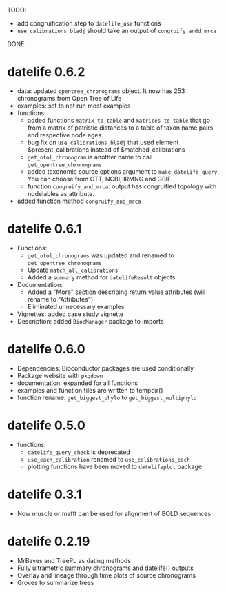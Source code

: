
TODO:
  - add congruification step to `datelife_use` functions
  - `use_calibrations_bladj` should take an output of `congruify_andd_mrca`

DONE:

# datelife 0.6.2
  - data: updated `opentree_chronograms` object. It now has 253 chronograms from Open Tree of Life
  - examples: set to not run most examples
  - functions:
    - added functions `matrix_to_table` and `matrices_to_table` that go from a matrix of patristic distances to a table of taxon name pairs and respective node ages.
    - bug fix on `use_calibrations_bladj` that used element $present_calibrations instead of $matched_calibrations
    - `get_otol_chronogram` is another name to call `get_opentree_chronograms`
    - added taxonomic source options argument to `make_datelife_query`. You can choose from OTT, NCBI, IRMNG and GBIF.
    - function `congruify_and_mrca`: output has congruified topology with nodelables as attribute.
  - added function method `congruify_and_mrca`

# datelife 0.6.1
  - Functions:
    - `get_otol_chronograms` was updated and renamed to `get_opentree_chronograms`
    - Update `match_all_calibrations`
    - Added a `summary` method for `datelifeResult` objects
  - Documentation:
    - Added a "More" section describing return value attributes (will rename to "Attributes")
    - Eliminated unnecessary examples
  - Vignettes: added case study vignette
  - Description: added `BiocManager` package to imports

# datelife 0.6.0

  - Dependencies: Bioconductor packages are used conditionally
  - Package website with `pkgdown`
  - documentation: expanded for all functions
  - examples and function files are written to tempdir()
  - function rename: `get_biggest_phylo` to `get_biggest_multiphylo`

# datelife 0.5.0

  - functions:
    - `datelife_query_check` is deprecated
    - `use_each_calibration` renamed to `use_calibrations_each`
    - plotting functions have been moved to `datelifeplot` package

# datelife 0.3.1

  - Now muscle or mafft can be used for alignment of BOLD sequences

# datelife 0.2.19

  - MrBayes and TreePL as dating methods
  - Fully ultrametric summary chronograms and datelife() outputs
  - Overlay and lineage through time plots of source chronograms
  - Groves to summarize trees
